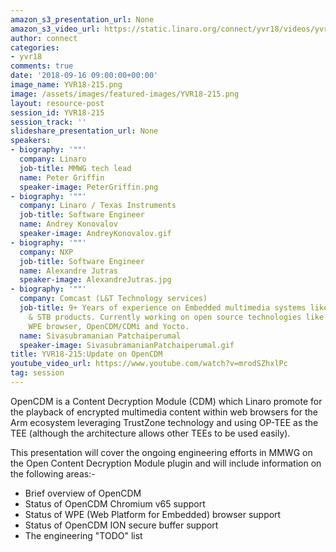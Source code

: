 ```yaml
---
amazon_s3_presentation_url: None
amazon_s3_video_url: https://static.linaro.org/connect/yvr18/videos/yvr18-215.mp4
author: connect
categories:
- yvr18
comments: true
date: '2018-09-16 09:00:00+00:00'
image_name: YVR18-215.png
image: /assets/images/featured-images/YVR18-215.png
layout: resource-post
session_id: YVR18-215
session_track: ''
slideshare_presentation_url: None
speakers:
- biography: '""'
  company: Linaro
  job-title: MMWG tech lead
  name: Peter Griffin
  speaker-image: PeterGriffin.png
- biography: '""'
  company: Linaro / Texas Instruments
  job-title: Software Engineer
  name: Andrey Konovalov
  speaker-image: AndreyKonovalov.gif
- biography: '""'
  company: NXP
  job-title: Software Engineer
  name: Alexandre Jutras
  speaker-image: AlexandreJutras.jpg
- biography: '""'
  company: Comcast (L&T Technology services)
  job-title: 9+ Years of experience on Embedded multimedia systems like Infotainment
    & STB products. Currently working on open source technologies like RDK, Westeros,
    WPE browser, OpenCDM/CDMi and Yocto.
  name: Sivasubramanian Patchaiperumal
  speaker-image: SivasubramanianPatchaiperumal.gif
title: YVR18-215:Update on OpenCDM
youtube_video_url: https://www.youtube.com/watch?v=mrodSZhxlPc
tag: session
---
```


OpenCDM is a Content Decryption Module (CDM) which Linaro promote for the playback of encrypted multimedia content within web browsers for the Arm ecosystem leveraging TrustZone technology and using OP-TEE as the TEE (although the architecture allows other TEEs to be used easily).

This presentation will cover the ongoing engineering efforts in MMWG on the Open Content Decryption Module plugin
and will include information on the following areas:-
* Brief overview of OpenCDM
* Status of OpenCDM Chromium v65 support
* Status of WPE (Web Platform for Embedded) browser support
* Status of OpenCDM ION secure buffer support
* The engineering "TODO" list